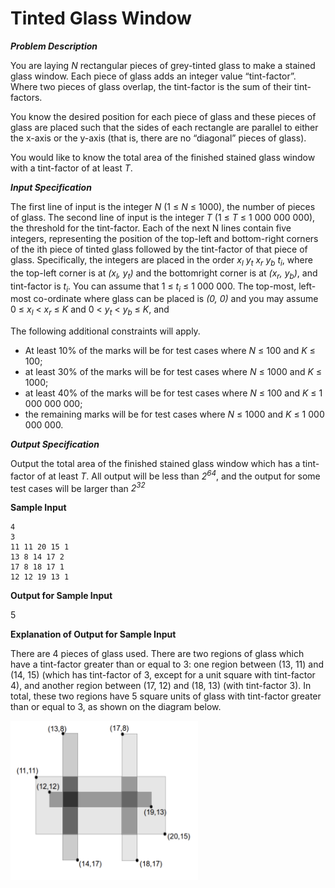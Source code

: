 # Tinted Glass Window

***Problem Description***

You are laying *N* rectangular pieces of grey-tinted glass to make a stained glass window. Each
piece of glass adds an integer value “tint-factor”. Where two pieces of glass overlap, the tint-factor
is the sum of their tint-factors.

You know the desired position for each piece of glass and these pieces of glass are placed such
that the sides of each rectangle are parallel to either the x-axis or the y-axis (that is, there are no
“diagonal” pieces of glass).

You would like to know the total area of the finished stained glass window with a tint-factor of at
least *T*.

***Input Specification***

The first line of input is the integer *N* (1 ≤ *N* ≤ 1000), the number of pieces of glass. The second
line of input is the integer *T* (1 ≤ *T* ≤ 1 000 000 000), the threshold for the tint-factor. Each of the
next N lines contain five integers, representing the position of the top-left and bottom-right corners
of the ith piece of tinted glass followed by the tint-factor of that piece of glass. Specifically, the
integers are placed in the order *x<sub>l</sub>* *y<sub>t</sub>* *x<sub>r</sub>* *y<sub>b</sub>* *t<sub>i</sub>*, where the top-left corner is at *(x<sub>l</sub>, y<sub>t</sub>)* and the bottomright corner is at *(x<sub>r</sub>, y<sub>b</sub>)*, and tint-factor is *t<sub>i</sub>*. You can assume that 1 ≤ *t<sub>i</sub>* ≤ 1 000 000. The top-most, left-most co-ordinate where glass can be placed is *(0, 0)* and you may assume 0 ≤ *x<sub>l</sub>* < *x<sub>r</sub>* ≤ *K* and 0 < *y<sub>t</sub>* < *y<sub>b</sub>* ≤ *K*, and

The following additional constraints will apply.
* At least 10% of the marks will be for test cases where *N* ≤ 100 and *K* ≤ 100;
* at least 30% of the marks will be for test cases where *N* ≤ 1000 and *K* ≤ 1000;
* at least 40% of the marks will be for test cases where *N* ≤ 100 and *K* ≤ 1 000 000 000;
* the remaining marks will be for test cases where *N* ≤ 1000 and *K* ≤ 1 000 000 000.
  

***Output Specification***

Output the total area of the finished stained glass window which has a tint-factor of at least *T*. All
output will be less than *2<sup>64</sup>*, and the output for some test cases will be larger than *2<sup>32</sup>*


**Sample Input**

```
4
3
11 11 20 15 1
13 8 14 17 2
17 8 18 17 1
12 12 19 13 1
```

**Output for Sample Input**

5

**Explanation of Output for Sample Input**

There are 4 pieces of glass used. There are two regions of glass which have a tint-factor greater
than or equal to 3: one region between (13, 11) and (14, 15) (which has tint-factor of 3, except for
a unit square with tint-factor 4), and another region between (17, 12) and (18, 13) (with tint-factor
3). In total, these two regions have 5 square units of glass with tint-factor greater than or equal to
3, as shown on the diagram below.


<img src = '02.png' width = 300px>